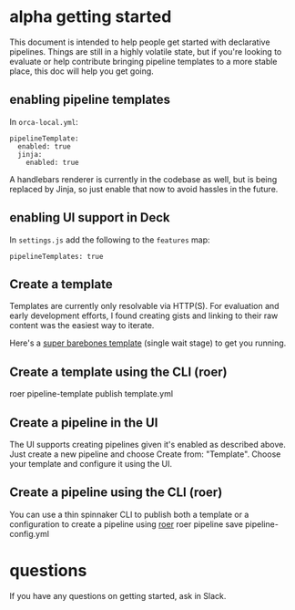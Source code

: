 # alpha getting started

This document is intended to help people get started with declarative pipelines.
Things are still in a highly volatile state, but if you're looking to evaluate
or help contribute bringing pipeline templates to a more stable place, this doc
will help you get going.

## enabling pipeline templates

In `orca-local.yml`:

```
pipelineTemplate:
  enabled: true
  jinja:
    enabled: true
```

A handlebars renderer is currently in the codebase as well, but is being
replaced by Jinja, so just enable that now to avoid hassles in the future.

## enabling UI support in Deck

In `settings.js` add the following to the `features` map:
```
pipelineTemplates: true
```

## Create a template

Templates are currently only resolvable via HTTP(S). For evaluation and early
development efforts, I found creating gists and linking to their raw content
was the easiest way to iterate.

Here's a [super barebones template](https://gist.githubusercontent.com/robzienert/04f326f3077df176b1788b30e06ed981/raw/b9eed8643e9028d27f21c3dee7ca3b0b1f8c9fee/barebones.yml) 
(single wait stage) to get you running.

## Create a template using the CLI (roer)
roer pipeline-template publish template.yml

## Create a pipeline in the UI

The UI supports creating pipelines given it's enabled as described above. Just create a new pipeline and choose Create from: "Template". Choose your template and configure it using the UI.

## Create a pipeline using the CLI (roer)

You can use a thin spinnaker CLI to publish both a template or a configuration to create a pipeline using [roer](https://github.com/spinnaker/roer)
roer pipeline save pipeline-config.yml




# questions

If you have any questions on getting started, ask in Slack.

